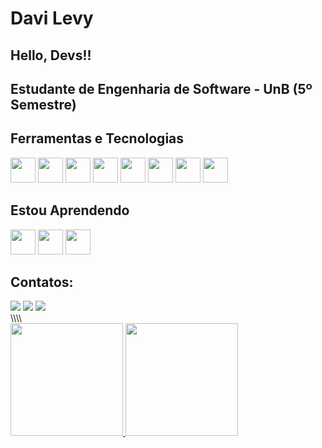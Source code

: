 # Davi Levy
## Hello, Devs!!


## Estudante de Engenharia de Software - UnB (5º Semestre)



## Ferramentas e Tecnologias

<img loading="lazy" src="https://cdn.jsdelivr.net/gh/devicons/devicon@latest/icons/linux/linux-original.svg" width="40" height="40"/> <img loading="lazy" src="https://cdn.jsdelivr.net/gh/devicons/devicon@latest/icons/git/git-original.svg" width="40" height="40"/> <img loading="lazy" src="https://cdn.jsdelivr.net/gh/devicons/devicon@latest/icons/python/python-original.svg" width="40" height="40"/> <img loading="lazy" src="https://cdn.jsdelivr.net/gh/devicons/devicon@latest/icons/c/c-original.svg" width="40" height="40" /> <img loading="lazy" src="https://cdn.jsdelivr.net/gh/devicons/devicon@latest/icons/css3/css3-original.svg" width="40" height="40"/> <img loading="lazy" src="https://cdn.jsdelivr.net/gh/devicons/devicon@latest/icons/html5/html5-original.svg"  width="40" height="40"  /> <img loading="lazy" src="https://cdn.jsdelivr.net/gh/devicons/devicon@latest/icons/javascript/javascript-original.svg" width="40" height="40" /> <img loading="lazy"  src="https://cdn.jsdelivr.net/gh/devicons/devicon@latest/icons/json/json-original.svg" width="40" height="40" />


 



## Estou Aprendendo

<img loading="lazy" src="https://cdn.jsdelivr.net/gh/devicons/devicon@latest/icons/wordpress/wordpress-original.svg" width="40" height="40" /> <img loading="lazy" src="https://cdn.jsdelivr.net/gh/devicons/devicon@latest/icons/csharp/csharp-original.svg" width="40" height="40" /> <img loading="lazy" src="https://cdn.jsdelivr.net/gh/devicons/devicon@latest/icons/react/react-original.svg" width="40" height="40" />



## Contatos:
<div>
<a href="https://instagram.com/davikl" target="_blank"><img loading="lazy" src="https://img.shields.io/badge/-Instagram-%23E4405F?style=for-the-badge&logo=instagram&logoColor=white" target="_blank"></a>
<a href = "mailto:daviklevy@gmail.com"><img loading="lazy" src="https://img.shields.io/badge/Gmail-D14836?style=for-the-badge&logo=gmail&logoColor=white" target="_blank"></a>
<a href="https://www.linkedin.com/in/davi-levy-dev/" target="_blank"><img loading="lazy" src="https://img.shields.io/badge/-LinkedIn-%230077B5?style=for-the-badge&logo=linkedin&logoColor=white" target="_blank"></a>   
</div>
\\\\
<div>
<a href="https://github.com/Davi-KLevy">
<img loading="lazy" height="180em" src="https://github-readme-stats.vercel.app/api/top-langs/?username=Davi-KLevy&layout=compact&langs_count=7&theme=dracula"/>
<img loading="lazy" height="180em" src="https://github-readme-stats.vercel.app/api?username=Davi-KLevy&show_icons=true&theme=dracula&include_all_commits=true&count_private=true"/>
</div>

<!--
**Davi-KLevy/Davi-KLevy** is a ✨ _special_ ✨ repository because its `README.md` (this file) appears on your GitHub profile.

Here are some ideas to get you started:

- 🔭 I’m currently working on ...
- 🌱 I’m currently learning ...
- 👯 I’m looking to collaborate on ...
- 🤔 I’m looking for help with ...
- 💬 Ask me about ...
- 📫 How to reach me: ...
- 😄 Pronouns: ...
- ⚡ Fun fact: ...
-->
